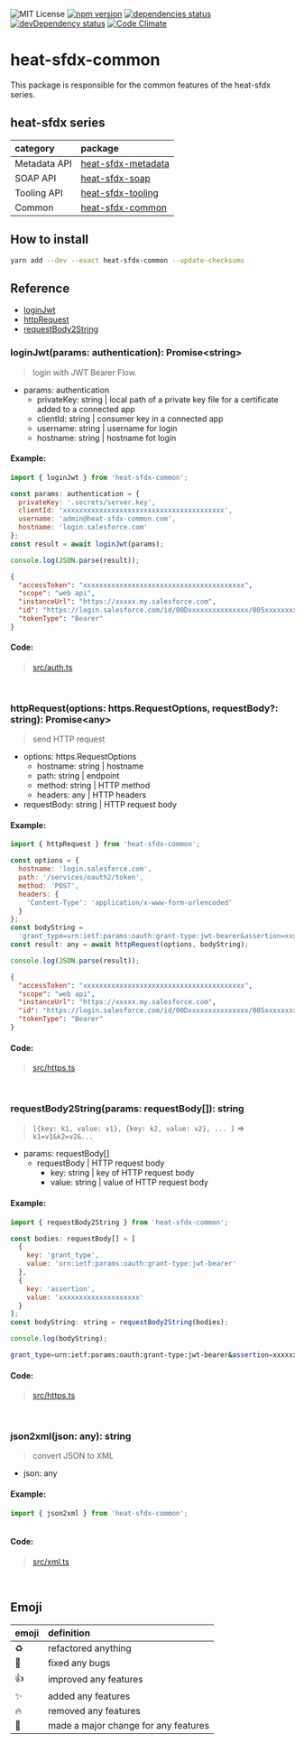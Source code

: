 ![MIT License](http://img.shields.io/badge/license-MIT-blue.svg?style=flat)
[![npm version](https://badge.fury.io/js/heat-sfdx-common.svg)](https://badge.fury.io/js/heat-sfdx-common)
[![dependencies status](https://david-dm.org/takahitomiyamoto/heat-sfdx-common.svg)](https://david-dm.org/takahitomiyamoto/heat-sfdx-common)
[![devDependency status](https://david-dm.org/takahitomiyamoto/heat-sfdx-common/dev-status.svg)](https://david-dm.org/takahitomiyamoto/heat-sfdx-common#info=devDependencies)
[![Code Climate](https://codeclimate.com/github/takahitomiyamoto/heat-sfdx-common.svg)](https://codeclimate.com/github/takahitomiyamoto/heat-sfdx-common)

# heat-sfdx-common

This package is responsible for the common features of the heat-sfdx series.

## heat-sfdx series

| category     | package                                                                      |
| :----------- | :--------------------------------------------------------------------------- |
| Metadata API | [heat-sfdx-metadata](https://github.com/takahitomiyamoto/heat-sfdx-metadata) |
| SOAP API     | [heat-sfdx-soap](https://github.com/takahitomiyamoto/heat-sfdx-soap)         |
| Tooling API  | [heat-sfdx-tooling](https://github.com/takahitomiyamoto/heat-sfdx-tooling)   |
| Common       | [heat-sfdx-common](https://github.com/takahitomiyamoto/heat-sfdx-common)     |

## How to install

```sh
yarn add --dev --exact heat-sfdx-common --update-checksums
```

## Reference

- [loginJwt](https://github.com/takahitomiyamoto/heat-sfdx-common#loginjwtparams-authentication-promisestring)
- [httpRequest](https://github.com/takahitomiyamoto/heat-sfdx-common#httprequestoptions-httpsrequestoptions-requestbody-string-promiseany)
- [requestBody2String](https://github.com/takahitomiyamoto/heat-sfdx-common#requestbody2stringparams-requestbody-string)

### loginJwt(params: authentication): Promise\<string\>

> login with JWT Bearer Flow.

- params: authentication
  - privateKey: string | local path of a private key file for a certificate added to a connected app
  - clientId: string | consumer key in a connected app
  - username: string | username for login
  - hostname: string | hostname fot login

#### Example:

```js
import { loginJwt } from 'heat-sfdx-common';

const params: authentication = {
  privateKey: '.secrets/server.key',
  clientId: 'xxxxxxxxxxxxxxxxxxxxxxxxxxxxxxxxxxxxxxxx',
  username: 'admin@heat-sfdx-common.com',
  hostname: 'login.salesforce.com'
};
const result = await loginJwt(params);

console.log(JSON.parse(result));
```

```json
{
  "accessToken": "xxxxxxxxxxxxxxxxxxxxxxxxxxxxxxxxxxxxxxxx",
  "scope": "web api",
  "instanceUrl": "https://xxxxx.my.salesforce.com",
  "id": "https://login.salesforce.com/id/00Dxxxxxxxxxxxxxxx/005xxxxxxxxxxxxxxx",
  "tokenType": "Bearer"
}
```

#### Code:

> [src/auth.ts](https://github.com/takahitomiyamoto/heat-sfdx-common/blob/master/src/auth.ts#L112)

<br>

### httpRequest(options: https.RequestOptions, requestBody?: string): Promise\<any\>

> send HTTP request

- options: https.RequestOptions
  - hostname: string | hostname
  - path: string | endpoint
  - method: string | HTTP method
  - headers: any | HTTP headers
- requestBody: string | HTTP request body

#### Example:

```js
import { httpRequest } from 'heat-sfdx-common';

const options = {
  hostname: 'login.salesforce.com',
  path: '/services/oauth2/token',
  method: 'POST',
  headers: {
    'Content-Type': 'application/x-www-form-urlencoded'
  }
};
const bodyString =
  'grant_type=urn:ietf:params:oauth:grant-type:jwt-bearer&assertion=xxxxxxxxxxxxxxxxxxxx';
const result: any = await httpRequest(options, bodyString);

console.log(JSON.parse(result));
```

```json
{
  "accessToken": "xxxxxxxxxxxxxxxxxxxxxxxxxxxxxxxxxxxxxxxx",
  "scope": "web api",
  "instanceUrl": "https://xxxxx.my.salesforce.com",
  "id": "https://login.salesforce.com/id/00Dxxxxxxxxxxxxxxx/005xxxxxxxxxxxxxxx",
  "tokenType": "Bearer"
}
```

#### Code:

> [src/https.ts](https://github.com/takahitomiyamoto/heat-sfdx-common/blob/master/src/https.ts#L20)

<br>

### requestBody2String(params: requestBody[]): string

> `[{key: k1, value: v1}, {key: k2, value: v2}, ... ]` => `k1=v1&k2=v2&...`

- params: requestBody[]
  - requestBody | HTTP request body
    - key: string | key of HTTP request body
    - value: string | value of HTTP request body

#### Example:

```js
import { requestBody2String } from 'heat-sfdx-common';

const bodies: requestBody[] = [
  {
    key: 'grant_type',
    value: 'urn:ietf:params:oauth:grant-type:jwt-bearer'
  },
  {
    key: 'assertion',
    value: 'xxxxxxxxxxxxxxxxxxxx'
  }
];
const bodyString: string = requestBody2String(bodies);

console.log(bodyString);
```

```sh
grant_type=urn:ietf:params:oauth:grant-type:jwt-bearer&assertion=xxxxxxxxxxxxxxxxxxxx
```

#### Code:

> [src/https.ts](https://github.com/takahitomiyamoto/heat-sfdx-common/blob/master/src/https.ts#L49)

<br>

### json2xml(json: any): string

> convert JSON to XML

- json: any

#### Example:

```js
import { json2xml } from 'heat-sfdx-common';
```

```sh

```

#### Code:

> [src/xml.ts](https://github.com/takahitomiyamoto/heat-sfdx-common/blob/master/src/xml.ts)

<br>

## Emoji

| emoji      | definition                           |
| :--------- | :----------------------------------- |
| :recycle:  | refactored anything                  |
| :bug:      | fixed any bugs                       |
| :+1:       | improved any features                |
| :sparkles: | added any features                   |
| :fire:     | removed any features                 |
| :tada:     | made a major change for any features |
